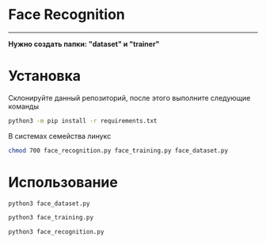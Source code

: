 # Face Recognition
----------

**Нужно создать папки: "dataset" и "trainer"**

# Установка

Склонируйте данный репозиторий, после этого выполните следующие команды

```bash
python3 -m pip install -r requirements.txt
```

В системах семейства линукс
```bash
chmod 700 face_recognition.py face_training.py face_dataset.py
```

# Использование

```bash
python3 face_dataset.py
```

```bash
python3 face_training.py
```

```bash
python3 face_recognition.py
```